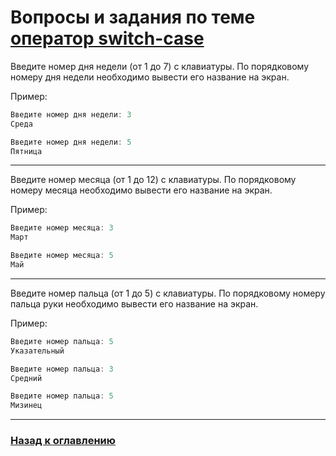 # Вопросы и задания по теме [оператор switch-case](./switch_case.md)

Введите номер дня недели (от 1 до 7) с клавиатуры. По порядковому номеру дня недели необходимо вывести его название на экран.

Пример:

```java
Введите номер дня недели: 3
Среда
```

```java
Введите номер дня недели: 5
Пятница
```

---

Введите номер месяца (от 1 до 12) с клавиатуры. По порядковому номеру месяца необходимо вывести его название на экран.

Пример:

```java
Введите номер месяца: 3
Март
```

```java
Введите номер месяца: 5
Май
```

---

Введите номер пальца (от 1 до 5) с клавиатуры. По порядковому номеру пальца руки необходимо вывести его название на экран.

Пример:

```java
Введите номер пальца: 5
Указательный
```

```java
Введите номер пальца: 3
Средний
```

```java
Введите номер пальца: 5
Мизинец
```

---

### [Назад к оглавлению](./README.md)